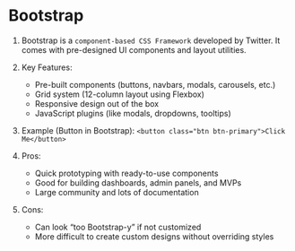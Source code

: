# Bootstrap

1. Bootstrap is a `component-based CSS Framework` developed by Twitter. It comes with pre-designed UI components and layout utilities.
2. Key Features:

    - Pre-built components (buttons, navbars, modals, carousels, etc.)
    - Grid system (12-column layout using Flexbox)
    - Responsive design out of the box
    - JavaScript plugins (like modals, dropdowns, tooltips)

3. Example (Button in Bootstrap):
   `<button class="btn btn-primary">Click Me</button>`

4. Pros:

    - Quick prototyping with ready-to-use components
    - Good for building dashboards, admin panels, and MVPs
    - Large community and lots of documentation

5. Cons:
    - Can look “too Bootstrap-y” if not customized
    - More difficult to create custom designs without overriding styles
